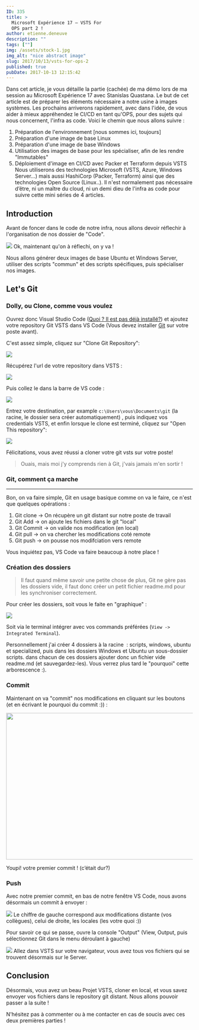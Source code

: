 ```yaml
---
ID: 335
title: >
  Microsoft Expérience 17 – VSTS For
  OPS part 2 !
author: etienne.deneuve
description: ""
tags: [""]
img: /assets/stock-1.jpg
img_alt: "nice abstract image"
slug: 2017/10/13/vsts-for-ops-2
published: true
pubDate: 2017-10-13 12:15:42
---
```


Dans cet article, je vous détaille la partie (cachée) de ma démo lors de ma session au Microsoft Expérience 17 avec Stanislas Quastana. Le but de cet article est de préparer les éléments nécessaire a notre usine à images systèmes. Les prochains arriverons rapidement, avec dans l'idée, de vous aider à mieux appréhendez le CI/CD en tant qu'OPS, pour des sujets qui nous concernent, l'infra as code.
Voici le chemin que nous allons suivre :

1. Préparation de l'environnement [nous sommes ici, toujours]
2. Préparation d'une image de base Linux
3. Préparation d'une image de base Windows
4. Utilisation des images de base pour les spécialiser, afin de les rendre "Immutables"
5. Déploiement d'image en CI/CD avec Packer et Terraform depuis VSTS
   Nous utiliserons des technologies Microsoft (VSTS, Azure, Windows Server...) mais aussi HashiCorp (Packer, Terraform) ainsi que des technologies Open Source (Linux..). Il n'est normalement pas nécessaire d’être, ni un maître du cloud, ni un demi dieu de l'infra as code pour suivre cette mini séries de 4 articles.

## Introduction

Avant de foncer dans le code de notre infra, nous allons devoir réflechir à l'organisation de nos dossier de "Code".

![](https://etienne.deneuve.xyz/assets/2017/10/mirror-frame-2407289_960_720-195x300.png)
Ok, maintenant qu'on à réflechi, on y va !

Nous allons générer deux images de base Ubuntu et Windows Server, utiliser des scripts "commun" et des scripts spécifiques, puis spécialiser nos images.

## Let's Git

### Dolly, ou Clone, comme vous voulez

Ouvrez donc Visual Studio Code ([Quoi ? Il est pas déjà installé?](https://etienne.deneuve.xyz/2017/01/26/visual-studio-code-pour-ansible-terraform/)) et ajoutez votre repository Git VSTS dans VS Code (Vous devez installer [Git](http://lmgtfy.com/?q=install+git) sur votre poste avant).

C'est assez simple, cliquez sur "Clone Git Repository":

![](https://etienne.deneuve.xyz/assets/2017/10/Git-Clone-300x217.png)

Récupérez l'url de votre repository dans VSTS :

![](https://etienne.deneuve.xyz/assets/2017/10/Git-Clone-2-1.png)

Puis collez le dans la barre de VS code :

![](https://etienne.deneuve.xyz/assets/2017/10/Git-Clone-3.png)

Entrez votre destination, par example `c:\Users\vous\Documents\git` (la racine, le dossier sera créer automatiquement) , puis indiquez vos credentials VSTS, et enfin lorsque le clone est terminé, cliquez sur "Open This repository":

![](https://etienne.deneuve.xyz/assets/2017/10/Git-Clone-4.png)

Félicitations, vous avez réussi a cloner votre git vsts sur votre poste!

> Ouais, mais moi j'y comprends rien à Git, j'vais jamais m'en sortir !

### Git, comment ça marche

---

Bon, on va faire simple, Git en usage basique comme on va le faire, ce n'est que quelques opérations :

1. Git clone -> On récupère un git distant sur notre poste de travail
2. Git Add -> on ajoute les fichiers dans le git "local"
3. Git Commit -> on valide nos modification (en local)
4. Git pull -> on va chercher les modifications coté remote
5. Git push -> on pousse nos modifciation vers remote

Vous inquiétez pas, VS Code va faire beaucoup à notre place !

### Création des dossiers

> Il faut quand même savoir une petite chose de plus, Git ne gère pas les dossiers vide, il faut donc créer un petit fichier readme.md pour les synchroniser correctement.

Pour créer les dossiers, soit vous le faite en "graphique" :

![](https://etienne.deneuve.xyz/assets/2017/10/addfolder-1.png)

Soit via le terminal intégrer avec vos commands préférées (`View -> Integrated Terminal`).

Personnellement j'ai créer 4 dossiers à la racine  : scripts, windows, ubuntu et specialized, puis dans les dossiers Windows et Ubuntu un sous-dossier scripts. dans chacun de ces dossiers ajouter donc un fichier vide readme.md (et sauvegardez-les). Vous verrez plus tard le "pourquoi" cette arborescence :).

### Commit

Maintenant on va "commit" nos modifications en cliquant sur les boutons (et en écrivant le pourquoi du commit :)) :

<img class="alignnone size-full wp-image-346" src="https://etienne.deneuve.xyz/assets/2017/10/Git-Commit.png" alt="" width="549" height="396" />

Youpi! votre premier commit ! (c’était dur?)

### Push

Avec notre premier commit, en bas de notre fenêtre VS Code, nous avons désormais un commit à envoyer :

![](https://etienne.deneuve.xyz/assets/2017/10/Push.png) Le chiffre de gauche correspond aux modifications distante (vos collègues), celui de droite, les locales (les votre quoi :))

Pour savoir ce qui se passe, ouvre la console "Output" (View, Output, puis sélectionnez Git dans le menu déroulant à gauche)

![](https://etienne.deneuve.xyz/assets/2017/10/Git-Push.png)
Allez dans VSTS sur votre navigateur, vous avez tous vos fichiers qui se trouvent désormais sur le Server.

## Conclusion

Désormais, vous avez un beau Projet VSTS, cloner en local, et vous savez envoyer vos fichiers dans le repository git distant. Nous allons pouvoir passer a la suite !

N'hésitez pas à commenter ou à me contacter en cas de soucis avec ces deux premières parties !
